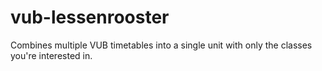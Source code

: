 # vub-lessenrooster
Combines multiple VUB timetables into a single unit with only the classes you're interested in.
